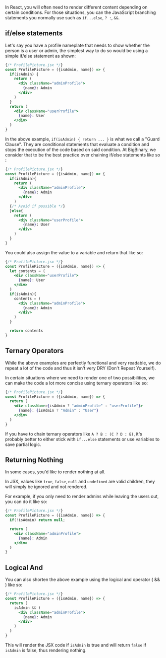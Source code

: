 In React, you will often need to render different content depending on certain conditions. For those situations, you can the JavaScript branching statements you normally use such as `if...else`, `? :`, `&&`.

## if/else statements

Let's say you have a profile nameplate that needs to show whether the person is a user or admin, the simplest way to do so would be using a simple if/else statement as shown:

```jsx
{/* ProfilePicture.jsx */}
const ProfilePicture = ({isAdmin, name}) => {
  if(isAdmin) {
    return (
      <div className="adminProfile">
        {name}: Admin
      </div>
    )
  }
  return (
    <div className="userProfile">
      {name}: User
    </div>
  )
}
```

In the above example, `if(isAdmin) { return ... }` is what we call a "Guard Clause". They are conditional statements that evaluate a condition and stops the execution of the code based on said condition. At BigBinary, we consider that to be the best practice over chaining if/else statements like so :

```jsx
{/* ProfilePicture.jsx */}
const ProfilePicture = ({isAdmin, name}) => {
  if(isAdmin){
    return (
      <div className="adminProfile">
        {name}: Admin
      </div>
    )
  {/* Avoid if possible */}
  }else{
    return (
      <div className="userProfile">
        {name}: User
      </div>
    )
  }
}
```

You could also assign the value to a variable and return that like so:

```jsx
{/* ProfilePicture.jsx */}
const ProfilePicture = ({isAdmin, name}) => {
  let contents = (
    <div className="userProfile">
      {name}: User
    </div>
  )
  if(isAdmin){
    contents = (
      <div className="adminProfile">
        {name}: Admin
      </div>
    )
  }

  return contents
}
```

## Ternary Operators

While the above examples are perfectly functional and very readable, we do repeat a lot of the code and thus it isn't very DRY (Don't Repeat Yourself).

In certain situations where we need to render one of two possibilities, we can make the code a lot more concise using ternary operators like so:

```jsx
{/* ProfilePicture.jsx */}
const ProfilePicture = ({isAdmin, name}) => {
  return (
    <div className={isAdmin ? "adminProfile" : "userProfile"}>
      {name}: {isAdmin ? "Admin" : "User"}
    </div>
  )
}
```

If you have to chain ternary operators like `A ? B : (C ? D : E)`, it's probably better to either stick with `if...else` statements or use variables to save partial logic.

## Returning Nothing

In some cases, you'd like to render nothing at all.

In JSX, values like `true`, `false`, `null` and `undefined` are valid children, they will simply be ignored and not rendered.

For example, if you only need to render admins while leaving the users out, you can do it like so:

```jsx
{/* ProfilePicture.jsx */}
const ProfilePicture = ({isAdmin, name}) => {
  if(!isAdmin) return null;

  return (
    <div className="adminProfile">
      {name}: Admin
    </div>
  )
}
```

## Logical And

You can also shorten the above example using the logical and operator ( && ) like so:

```jsx
{/* ProfilePicture.jsx */}
const ProfilePicture = ({isAdmin, name}) => {
  return (
    isAdmin && (
      <div className="adminProfile">
        {name}: Admin
      </div>
    )
  )
}
```

This will render the JSX code if `isAdmin` is true and will return `false` if `isAdmin` is false, thus rendering nothing.